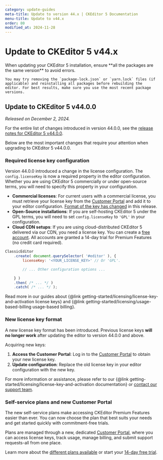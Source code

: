 ```yaml
---
category: update-guides
meta-title: Update to version 44.x | CKEditor 5 Documentation
menu-title: Update to v44.x
order: 80
modified_at: 2024-11-28
---
```


# Update to CKEditor&nbsp;5 v44.x

<info-box>
	When updating your CKEditor&nbsp;5 installation, ensure **all the packages are the same version** to avoid errors.

	You may try removing the `package-lock.json` or `yarn.lock` files (if applicable) and reinstalling all packages before rebuilding the editor. For best results, make sure you use the most recent package versions.
</info-box>

## Update to CKEditor&nbsp;5 v44.0.0

_Released on December 2, 2024._

For the entire list of changes introduced in version 44.0.0, see the [release notes for CKEditor&nbsp;5 v44.0.0](https://github.com/ckeditor/ckeditor5/releases/tag/v44.0.0).

Below are the most important changes that require your attention when upgrading to CKEditor&nbsp;5 v44.0.0.

### Required license key configuration

Version 44.0.0 introduced a change in the license configuration. The `config.licenseKey` is now a required property in the editor configuration. Whether you are using CKEditor&nbsp;5 commercially or under open-source terms, you will need to specify this property in your configuration.

* **Commercial licenses**: For current users with a commercial license, you must retrieve your license key from the [Customer Portal](https://portal.ckeditor.com/) and add it to your editor configuration. [Format of the key has changed](#new-license-key-format) in this release.
* **Open-Source installations**: If you are self-hosting CKEditor&nbsp;5 under the GPL terms, you will need to set `config.licenseKey` to `'GPL'` in your configuration.
* **Cloud CDN setups**: If you are using cloud-distributed CKEditor&nbsp;5 delivered via our CDN, you need a license key. You can create a [free account](https://portal.ckeditor.com/checkout?plan=free). All accounts are granted a 14-day trial for Premium Features (no credit card required).

```js
ClassicEditor
    .create( document.querySelector( '#editor' ), {
        licenseKey: '<YOUR_LICENSE_KEY>' // Or 'GPL'.

		// ... Other configuration options ...

    } )
	.then( /* ... */ )
    .catch( /* ... */ );
```

Read more in our guides about {@link getting-started/licensing/license-key-and-activation license keys} and {@link getting-started/licensing/usage-based-billing usage-based billing}.

### New license key format

A new license key format has been introduced. Previous license keys **will no longer work** after updating the editor to version 44.0.0 and above.

Acquiring new keys:

1. **Access the Customer Portal**: Log in to the [Customer Portal](https://portal.ckeditor.com/) to obtain your new license key.
2. **Update configuration**: Replace the old license key in your editor configuration with the new key.

For more information or assistance, please refer to our {@link getting-started/licensing/license-key-and-activation documentation} or [contact our support team](https://ckeditor.com/contact/).

### Self-service plans and new Customer Portal

The new self-service plans make accessing CKEditor Premium Features easier than ever. You can now choose the plan that best suits your needs and get started quickly with commitment-free trials.

Plans are managed through a new, dedicated [Customer Portal](https://portal.ckeditor.com/), where you can access license keys, track usage, manage billing, and submit support requests-all from one place.

Learn more about the [different plans available](https://ckeditor.com/pricing/) or start your [14-day free trial](https://portal.ckeditor.com/checkout?plan=free).

